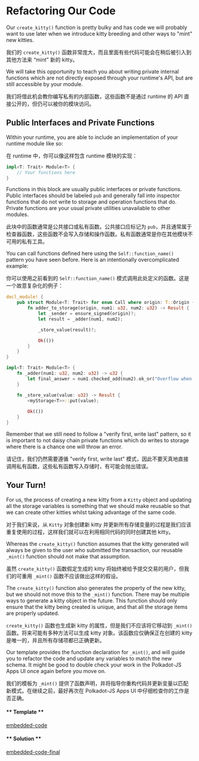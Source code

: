 Refactoring Our Code
===

Our `create_kitty()` function is pretty bulky and has code we will probably want to use later when we introduce kitty breeding and other ways to "mint" new kitties.

我们的 `create_kitty()` 函数非常庞大，而且里面有些代码可能会在稍后被引入到其他方法来 “mint” 新的 kitty。

We will take this opportunity to teach you about writing private internal functions which are not directly exposed through your runtime's API, but are still accessible by your module.

我们将借此机会教你编写私有的内部函数，这些函数不是通过 runtime 的 API 直接公开的，但仍可以被你的模块访问。

## Public Interfaces and Private Functions

Within your runtime, you are able to include an implementation of your runtime module like so:

在 runtime 中，你可以像这样包含 runtime 模块的实现：

```rust
impl<T: Trait> Module<T> {
    // Your functions here
}
```

Functions in this block are usually public interfaces or private functions. Public interfaces should be labeled `pub` and generally fall into inspector functions that do not write to storage and operation functions that do. Private functions are your usual private utilities unavailable to other modules.

此块中的函数通常是公共接口或私有函数。公共接口应标记为 `pub`，并且通常属于检查器函数，这些函数不会写入存储和操作函数。私有函数通常是你在其他模块不可用的私有工具。

You can call functions defined here using the `Self::function_name()` pattern you have seen before. Here is an intentionally overcomplicated example:

你可以使用之前看到的 `Self::function_name()` 模式调用此处定义的函数。这是一个故意复杂化的例子：

```rust
decl_module! {
    pub struct Module<T: Trait> for enum Call where origin: T::Origin {
        fn adder_to_storage(origin, num1: u32, num2: u32) -> Result {
            let _sender = ensure_signed(origin)?;
            let result = _adder(num1, num2);

            _store_value(result)?;

            Ok(())
        }
    }
}

impl<T: Trait> Module<T> {
    fn _adder(num1: u32, num2: u32) -> u32 {
        let final_answer = num1.checked_add(num2).ok_or("Overflow when adding")?;
    }

    fn _store_value(value: u32) -> Result {
        <myStorage<T>>::put(value);
        
        Ok(())
    }
}
```

Remember that we still need to follow a "verify first, write last"  pattern, so it is important to not daisy chain private functions which do writes to storage where there is a chance one will throw an error.

请记住，我们仍然需要遵循 "verify first, write last" 模式，因此不要天真地直接调用私有函数，这些私有函数写入存储时，有可能会抛出错误。

## Your Turn!

For us, the process of creating a new kitty from a `Kitty` object and updating all the storage variables is something that we should make reusable so that we can create other kitties whilst taking advantage of the same code.

对于我们来说，从 `Kitty` 对象创建新 kitty 并更新所有存储变量的过程是我们应该重复使用的过程，这样我们就可以在利用相同代码的同时创建其他 kitty。

Whereas the `create_kitty()` function assumes that the kitty generated will always be given to the user who submitted the transaction, our reusable `_mint()` function should not make that assumption.

虽然 `create_kitty()` 函数假定生成的 kitty 将始终被给予提交交易的用户，但我们的可重用 `_mint()` 函数不应该做出这样的假设。

The `create_kitty()` function also generates the property of the new kitty, but we should not move this to the `_mint()` function. There may be multiple ways to generate a kitty object in the future. This function should only ensure that the kitty being created is unique, and that all the storage items are properly updated.

`create_kitty()` 函数也生成新 kitty 的属性，但是我们不应该将它移动到 `_mint()` 函数。将来可能有多种方法可以生成 kitty 对象。该函数应仅确保正在创建的 kitty 是唯一的，并且所有存储项都已正确更新。

Our template provides the function declaration for `_mint()`, and will guide you to refactor the code and update any variables to match the new schema. It might be good to double check your work in the Polkadot-JS Apps UI once again before you move on.

我们的模板为 `_mint()` 提供了函数声明，并将指导你重构代码并更新变量以匹配新模式。在继续之前，最好再次在 Polkadot-JS Apps UI 中仔细检查你的工作是否正确。

<!-- tabs:start -->

#### ** Template **

[embedded-code](./assets/2.6-template.rs ':include :type=code embed-template')

#### ** Solution **

[embedded-code-final](./assets/2.6-finished-code.rs ':include :type=code embed-final')

<!-- tabs:end -->
